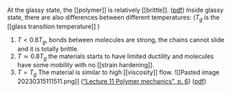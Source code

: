 At the glassy state, the [[polymer]] is relatively [[brittle]].  ([pdf](zotero://open-pdf/library/items/ZTFTC588?page=11&annotation=SNK38EDS))
Inside glassy state, there are also differences between different temperatures: ($T_{g}$ is the [[glass transition temperature]] ) 
1. $T < 0.8T_{g}$, bonds between molecules are strong, the chains cannot slide and it is totally brittle. 
2. $T\simeq 0.8T_{g}$ the materials starts to have limited ductility and molecules have some mobility with no [[strain hardening]]. 
3. $T = T_{g}$ The material is similar to high [[viscosity]] flow. 
![[Pasted image 20230315111511.png]]
 ([“Lecture 11 Polymer mechanics”, p. 6](zotero://select/library/items/UDPIASAJ)) ([pdf](zotero://open-pdf/library/items/46TXDFPL?page=6&annotation=ABQVPBLU))